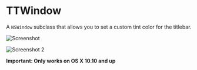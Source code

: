 # TTWindow

A ```NSWindow``` subclass that allows you to set a custom tint color for the titlebar.

![Screenshot](https://raw.github.com/insidegui/TTWindow/master/TTWindow.png)

![Screenshot 2](https://raw.github.com/insidegui/TTWindow/master/TTWindow2.png)

**Important: Only works on OS X 10.10 and up**